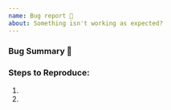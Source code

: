 ```yaml
---
name: Bug report 🐞
about: Something isn't working as expected?
---
```


<!-- Please search existing issues to avoid creating duplicates. -->

### Bug Summary 🐞
<!-- A clear and concise description of what the bug is. -->



### Steps to Reproduce:
<!-- How can we reproduce the problem? -->

1. 
2. 

<!-- If you have code sample, error messages, stack traces, please provide it here as well -->


<!-- Optionally think about how this could be fixed. Can you fix it and submit a PR? -->

